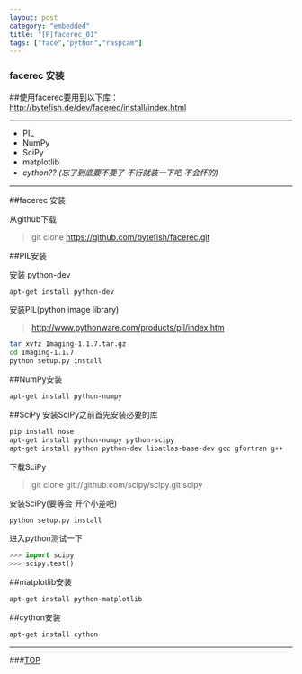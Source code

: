 ```yaml
---
layout: post
category: "embedded"
title: "[P]facerec_01"
tags: ["face","python","raspcam"]
---
```


<a name="top"></a>

### facerec 安装

##使用facerec要用到以下库：
http://bytefish.de/dev/facerec/install/index.html
- - - 

* PIL
* NumPy
* SciPy
* matplotlib
* *cython?? (忘了到底要不要了 不行就装一下吧 不会怀的)*
- - -

##facerec 安装

从github下载
> git clone https://github.com/bytefish/facerec.git  

##PIL安装

安装 python-dev

```bash
apt-get install python-dev
```

安装PIL(python image library)

> http://www.pythonware.com/products/pil/index.htm

```bash
tar xvfz Imaging-1.1.7.tar.gz
cd Imaging-1.1.7
python setup.py install
```

##NumPy安装

```bash
apt-get install python-numpy
```

##SciPy
安装SciPy之前首先安装必要的库

```bash
pip install nose
apt-get install python-numpy python-scipy
apt-get install python python-dev libatlas-base-dev gcc gfortran g++
```

下载SciPy
> git clone git://github.com/scipy/scipy.git scipy

安装SciPy(要等会 开个小差吧)

```bash
python setup.py install
```

进入python测试一下

```python
>>> import scipy
>>> scipy.test()
```

##matplotlib安装

```bash
apt-get install python-matplotlib
```

##cython安装

```bash 
apt-get install cython
```



- - - 

###[TOP](#top)
